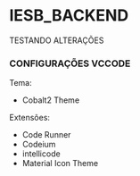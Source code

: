 # IESB_BACKEND

TESTANDO ALTERAÇÕES

### CONFIGURAÇÕES VCCODE

Tema:
- Cobalt2 Theme

Extensões:
- Code Runner
- Codeium
- intellicode
- Material Icon Theme
